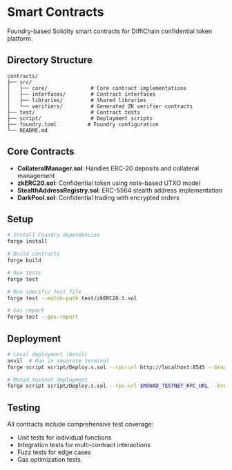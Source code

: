 # Smart Contracts

Foundry-based Solidity smart contracts for DiffiChain confidential token platform.

## Directory Structure

```
contracts/
├── src/
│   ├── core/              # Core contract implementations
│   ├── interfaces/        # Contract interfaces
│   ├── libraries/         # Shared libraries
│   └── verifiers/         # Generated ZK verifier contracts
├── test/                  # Contract tests
├── script/                # Deployment scripts
├── foundry.toml          # Foundry configuration
└── README.md
```

## Core Contracts

- **CollateralManager.sol**: Handles ERC-20 deposits and collateral management
- **zkERC20.sol**: Confidential token using note-based UTXO model
- **StealthAddressRegistry.sol**: ERC-5564 stealth address implementation
- **DarkPool.sol**: Confidential trading with encrypted orders

## Setup

```bash
# Install Foundry dependencies
forge install

# Build contracts
forge build

# Run tests
forge test

# Run specific test file
forge test --match-path test/zkERC20.t.sol

# Gas report
forge test --gas-report
```

## Deployment

```bash
# Local deployment (Anvil)
anvil  # Run in separate terminal
forge script script/Deploy.s.sol --rpc-url http://localhost:8545 --broadcast

# Monad testnet deployment
forge script script/Deploy.s.sol --rpc-url $MONAD_TESTNET_RPC_URL --broadcast --verify
```

## Testing

All contracts include comprehensive test coverage:
- Unit tests for individual functions
- Integration tests for multi-contract interactions
- Fuzz tests for edge cases
- Gas optimization tests
